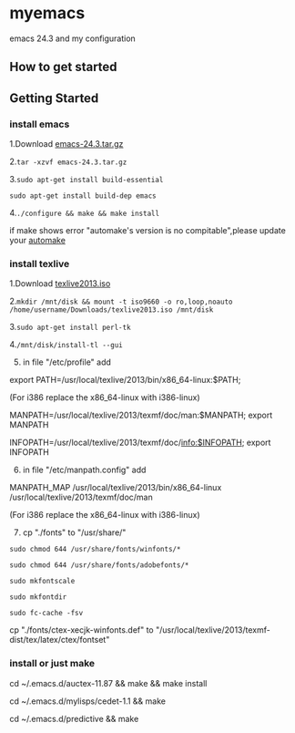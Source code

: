 myemacs
=======

emacs 24.3 and my configuration

How to get started
------------------

## Getting Started ##

### install emacs ###

1.Download [emacs-24.3.tar.gz](http://ftp.gnu.org/pub/gnu/emacs/emacs-24.3.tar.gz)

2.`tar -xzvf emacs-24.3.tar.gz`

3.`sudo apt-get install build-essential`

  `sudo apt-get install build-dep emacs`

4.`./configure && make && make install`

   if make shows error "automake's version is no compitable",please update your [automake](http://ftp.gnu.org/gnu/automake/)

### install texlive ###

1.Download [texlive2013.iso](http://mirrors.hustunique.com/CTAN/systems/texlive/Images/texlive2013.iso)

2.`mkdir /mnt/disk && mount -t iso9660 -o ro,loop,noauto /home/username/Downloads/texlive2013.iso /mnt/disk`

3.`sudo apt-get install perl-tk`

4.`/mnt/disk/install-tl --gui`

5. in file "/etc/profile" add

export PATH=/usr/local/texlive/2013/bin/x86_64-linux:$PATH;

(For i386 replace the x86\_64-linux with i386-linux)

MANPATH=/usr/local/texlive/2013/texmf/doc/man:$MANPATH; export MANPATH

INFOPATH=/usr/local/texlive/2013/texmf/doc/<info:$INFOPATH>; export INFOPATH

6. in file "/etc/manpath.config" add

 MANPATH\_MAP /usr/local/texlive/2013/bin/x86\_64-linux /usr/local/texlive/2013/texmf/doc/man

(For i386 replace the x86\_64-linux with i386-linux)

7. cp "./fonts" to "/usr/share/"

`sudo chmod 644 /usr/share/fonts/winfonts/*`

`sudo chmod 644 /usr/share/fonts/adobefonts/*`

`sudo mkfontscale`

`sudo mkfontdir`

`sudo fc-cache -fsv`

cp "./fonts/ctex-xecjk-winfonts.def" to "/usr/local/texlive/2013/texmf-dist/tex/latex/ctex/fontset"

### install or just make ###

cd  ~/.emacs.d/auctex-11.87 && make && make install

cd ~/.emacs.d/mylisps/cedet-1.1 && make

cd ~/.emacs.d/predictive && make
